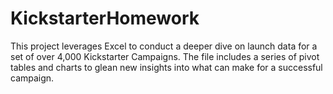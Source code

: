 # KickstarterHomework
This project leverages Excel to conduct a deeper dive on launch data for a set of over 4,000 Kickstarter Campaigns.  The file includes a series of pivot tables and charts to glean new insights into what can make for a successful campaign.
